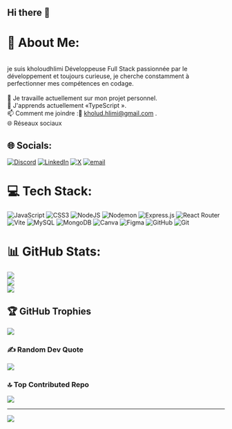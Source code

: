 ## Hi there 👋
# 💫 About Me:
<br>je suis kholoudhlimi Développeuse Full Stack passionnée par le développement et toujours curieuse, je cherche constamment à perfectionner mes compétences en codage.<br><br>🔭 Je travaille actuellement sur mon projet personnel.<br>🌱 J'apprends actuellement «TypeScript ».<br>📫 Comment me joindre :📱 kholud.hlimi@gmail.com .<br>🌐 Réseaux sociaux


## 🌐 Socials:
[![Discord](https://img.shields.io/badge/Discord-%237289DA.svg?logo=discord&logoColor=white)](https://discord.gg/https://discord.gg/SXJ48mV7) [![LinkedIn](https://img.shields.io/badge/LinkedIn-%230077B5.svg?logo=linkedin&logoColor=white)](https://linkedin.com/in/www.linkedin.com/in/kholoud-hlimi-84abb1137) [![X](https://img.shields.io/badge/X-black.svg?logo=X&logoColor=white)](https://x.com/https://x.com/kholudhlimi?s=11) [![email](https://img.shields.io/badge/Email-D14836?logo=gmail&logoColor=white)](mailto:kholud.hlimi@gmail.com) 

# 💻 Tech Stack:
![JavaScript](https://img.shields.io/badge/javascript-%23323330.svg?style=for-the-badge&logo=javascript&logoColor=%23F7DF1E) ![CSS3](https://img.shields.io/badge/css3-%231572B6.svg?style=for-the-badge&logo=css3&logoColor=white) ![NodeJS](https://img.shields.io/badge/node.js-6DA55F?style=for-the-badge&logo=node.js&logoColor=white) ![Nodemon](https://img.shields.io/badge/NODEMON-%23323330.svg?style=for-the-badge&logo=nodemon&logoColor=%BBDEAD) ![Express.js](https://img.shields.io/badge/express.js-%23404d59.svg?style=for-the-badge&logo=express&logoColor=%2361DAFB) ![React Router](https://img.shields.io/badge/React_Router-CA4245?style=for-the-badge&logo=react-router&logoColor=white) ![Vite](https://img.shields.io/badge/vite-%23646CFF.svg?style=for-the-badge&logo=vite&logoColor=white) ![MySQL](https://img.shields.io/badge/mysql-4479A1.svg?style=for-the-badge&logo=mysql&logoColor=white) ![MongoDB](https://img.shields.io/badge/MongoDB-%234ea94b.svg?style=for-the-badge&logo=mongodb&logoColor=white) ![Canva](https://img.shields.io/badge/Canva-%2300C4CC.svg?style=for-the-badge&logo=Canva&logoColor=white) ![Figma](https://img.shields.io/badge/figma-%23F24E1E.svg?style=for-the-badge&logo=figma&logoColor=white) ![GitHub](https://img.shields.io/badge/github-%23121011.svg?style=for-the-badge&logo=github&logoColor=white) ![Git](https://img.shields.io/badge/git-%23F05033.svg?style=for-the-badge&logo=git&logoColor=white)
# 📊 GitHub Stats:
![](https://github-readme-stats.vercel.app/api?username=kholoudHlimi&theme=dark&hide_border=false&include_all_commits=false&count_private=false)<br/>
![](https://github-readme-streak-stats.herokuapp.com/?user=kholoudHlimi&theme=dark&hide_border=false)<br/>
![](https://github-readme-stats.vercel.app/api/top-langs/?username=kholoudHlimi&theme=dark&hide_border=false&include_all_commits=false&count_private=false&layout=compact)

## 🏆 GitHub Trophies
![](https://github-profile-trophy.vercel.app/?username=kholoudHlimi&theme=radical&no-frame=false&no-bg=true&margin-w=4)

### ✍️ Random Dev Quote
![](https://quotes-github-readme.vercel.app/api?type=horizontal&theme=radical)

### 🔝 Top Contributed Repo
![](https://github-contributor-stats.vercel.app/api?username=kholoudHlimi&limit=5&theme=dark&combine_all_yearly_contributions=true)

---
[![](https://visitcount.itsvg.in/api?id=kholoudHlimi&icon=0&color=0)](https://visitcount.itsvg.in)

<!-- Proudly created with GPRM ( https://gprm.itsvg.in ) -->
